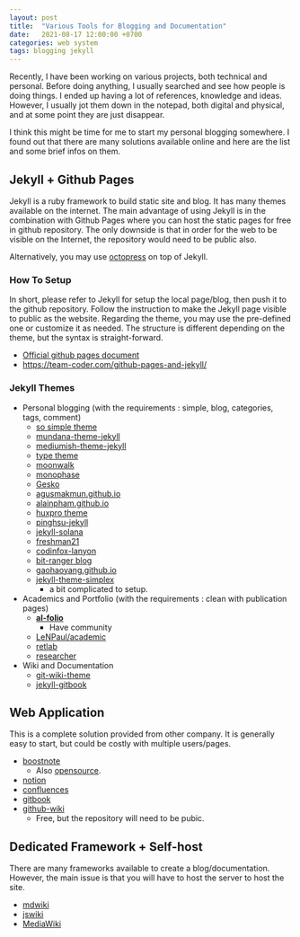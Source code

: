 ```yaml
---
layout: post
title:  "Various Tools for Blogging and Documentation"
date:   2021-08-17 12:00:00 +0700
categories: web system
tags: blogging jekyll
---
```


<!---
Images are downloaded from
* https://commons.wikimedia.org/wiki/File:Octicons-mark-github.svg
* https://worldvectorlogo.com/ja/logo/jekyll
-->

Recently, I have been working on various projects, both technical and personal. Before doing anything, I usually searched and see how people is doing things. I ended up having a lot of references, knowledge and ideas. However, I usually jot them down in the notepad, both digital and physical, and at some point they are just disappear. 

<!--more-->

I think this might be time for me to start my personal blogging somewhere. I found out that there are many solutions available online and here are the list and some brief infos on them. 


## Jekyll + Github Pages

Jekyll is a ruby framework to build static site and blog. It has many themes available on the internet. The main advantage of using Jekyll is in the combination with Github Pages where you can host the static pages for free in github repository. The only downside is that in order for the web to be visible on the Internet, the repository would need to be public also. 

Alternatively, you may use [octopress](https://github.com/octopress/octopress) on top of Jekyll. 

### How To Setup

In short, please refer to Jekyll for setup the local page/blog, then push it to the github repository. Follow the instruction to make the Jekyll page visible to public as the website. Regarding the theme, you may use the pre-defined one or customize it as needed. The structure is different depending on the theme, but the syntax is straight-forward. 

* [Official github pages document](https://docs.github.com/en/pages/setting-up-a-github-pages-site-with-jekyll)
* https://team-coder.com/github-pages-and-jekyll/

### Jekyll Themes
* Personal blogging (with the requirements : simple, blog, categories, tags, comment)
	* [so simple theme](https://github.com/mmistakes/so-simple-theme)
	* [mundana-theme-jekyll](https://github.com/wowthemesnet/mundana-theme-jekyll)
	* [mediumish-theme-jekyll](https://github.com/wowthemesnet/mediumish-theme-jekyll)
	* [type theme](https://github.com/rohanchandra/type-theme)
	* [moonwalk](https://github.com/abhinavs/moonwalk)
	* [monophase](https://github.com/zivhub/monophase)
	* [Gesko](https://github.com/P0WEX/Gesko)
	* [agusmakmun.github.io](https://github.com/agusmakmun/agusmakmun.github.io)
	* [alainpham.github.io](https://github.com/alainpham/alainpham.github.io)
	* [huxpro theme](https://github.com/Huxpro/huxpro.github.io)
	* [pinghsu-jekyll](https://github.com/lightfish-zhang/pinghsu-jekyll)
	* [jekyll-solana](https://github.com/rlue/jekyll-solana)
	* [freshman21](https://github.com/yulijia/freshman21)
	* [codinfox-lanyon](https://github.com/codinfox/codinfox-lanyon)
	* [bit-ranger blog](https://github.com/bit-ranger/blog)
	* [gaohaoyang.github.io](https://github.com/Gaohaoyang/gaohaoyang.github.io)
	* [jekyll-theme-simplex](https://github.com/andreondra/jekyll-theme-simplex)
		* a bit complicated to setup.
* Academics and Portfolio (with the requirements : clean with publication pages)
	*  **[al-folio](https://github.com/alshedivat/al-folio)**
		* Have community
	* [LeNPaul/academic](https://github.com/LeNPaul/academic)
	* [retlab](https://github.com/benbalter/retlab)
	* [researcher](https://github.com/ankitsultana/researcher)
* Wiki and Documentation
	* [git-wiki-theme](https://github.com/Drassil/git-wiki-theme)
	* [jekyll-gitbook](https://github.com/sighingnow/jekyll-gitbook)


## Web Application

This is a complete solution provided from other company. It is generally easy to start, but could be costly with multiple users/pages. 

* [boostnote](https://boostnote.io/)
	* Also [opensource](https://github.com/BoostIO/Boostnote). 
* [notion](https://www.notion.so/)
* [confluences](https://www.atlassian.com/software/confluence/guides)
* [gitbook](https://www.gitbook.com/)
* [github-wiki](https://docs.github.com/en/communities/documenting-your-project-with-wikis/about-wikis)
	* Free, but the repository will need to be pubic. 

## Dedicated Framework + Self-host

There are many frameworks available to create a blog/documentation. However, the main issue is that you will have to host the server to host the site. 

* [mdwiki](https://github.com/Dynalon/mdwiki)
* [jswiki](https://js.wiki/)
* [MediaWiki](https://www.mediawiki.org/wiki/MediaWiki)
